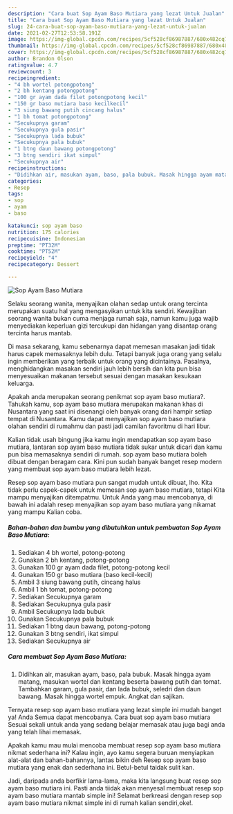 ```yaml
---
description: "Cara buat Sop Ayam Baso Mutiara yang lezat Untuk Jualan"
title: "Cara buat Sop Ayam Baso Mutiara yang lezat Untuk Jualan"
slug: 24-cara-buat-sop-ayam-baso-mutiara-yang-lezat-untuk-jualan
date: 2021-02-27T12:53:58.191Z
image: https://img-global.cpcdn.com/recipes/5cf528cf86987887/680x482cq70/sop-ayam-baso-mutiara-foto-resep-utama.jpg
thumbnail: https://img-global.cpcdn.com/recipes/5cf528cf86987887/680x482cq70/sop-ayam-baso-mutiara-foto-resep-utama.jpg
cover: https://img-global.cpcdn.com/recipes/5cf528cf86987887/680x482cq70/sop-ayam-baso-mutiara-foto-resep-utama.jpg
author: Brandon Olson
ratingvalue: 4.7
reviewcount: 3
recipeingredient:
- "4 bh wortel potongpotong"
- "2 bh kentang potongpotong"
- "100 gr ayam dada filet potongpotong kecil"
- "150 gr baso mutiara baso kecilkecil"
- "3 siung bawang putih cincang halus"
- "1 bh tomat potongpotong"
- "Secukupnya garam"
- "Secukupnya gula pasir"
- "Secukupnya lada bubuk"
- "Secukupnya pala bubuk"
- "1 btng daun bawang potongpotong"
- "3 btng sendiri ikat simpul"
- "Secukupnya air"
recipeinstructions:
- "Didihkan air, masukan ayam, baso, pala bubuk. Masak hingga ayam matang, masukan wortel dan kentang beserta bawang putih dan tomat. Tambahkan garam, gula pasir, dan lada bubuk, seledri dan daun bawang. Masak hingga wortel empuk. Angkat dan sajikan."
categories:
- Resep
tags:
- sop
- ayam
- baso

katakunci: sop ayam baso 
nutrition: 175 calories
recipecuisine: Indonesian
preptime: "PT32M"
cooktime: "PT52M"
recipeyield: "4"
recipecategory: Dessert

---
```



![Sop Ayam Baso Mutiara](https://img-global.cpcdn.com/recipes/5cf528cf86987887/680x482cq70/sop-ayam-baso-mutiara-foto-resep-utama.jpg)

Selaku seorang wanita, menyajikan olahan sedap untuk orang tercinta merupakan suatu hal yang mengasyikan untuk kita sendiri. Kewajiban seorang  wanita bukan cuma menjaga rumah saja, namun kamu juga wajib menyediakan keperluan gizi tercukupi dan hidangan yang disantap orang tercinta harus mantab.

Di masa  sekarang, kamu sebenarnya dapat memesan masakan jadi tidak harus capek memasaknya lebih dulu. Tetapi banyak juga orang yang selalu ingin memberikan yang terbaik untuk orang yang dicintainya. Pasalnya, menghidangkan masakan sendiri jauh lebih bersih dan kita pun bisa menyesuaikan makanan tersebut sesuai dengan masakan kesukaan keluarga. 



Apakah anda merupakan seorang penikmat sop ayam baso mutiara?. Tahukah kamu, sop ayam baso mutiara merupakan makanan khas di Nusantara yang saat ini disenangi oleh banyak orang dari hampir setiap tempat di Nusantara. Kamu dapat menyajikan sop ayam baso mutiara olahan sendiri di rumahmu dan pasti jadi camilan favoritmu di hari libur.

Kalian tidak usah bingung jika kamu ingin mendapatkan sop ayam baso mutiara, lantaran sop ayam baso mutiara tidak sukar untuk dicari dan kamu pun bisa memasaknya sendiri di rumah. sop ayam baso mutiara boleh dibuat dengan beragam cara. Kini pun sudah banyak banget resep modern yang membuat sop ayam baso mutiara lebih lezat.

Resep sop ayam baso mutiara pun sangat mudah untuk dibuat, lho. Kita tidak perlu capek-capek untuk memesan sop ayam baso mutiara, tetapi Kita mampu menyajikan ditempatmu. Untuk Anda yang mau mencobanya, di bawah ini adalah resep menyajikan sop ayam baso mutiara yang nikamat yang mampu Kalian coba.

<!--inarticleads1-->

##### Bahan-bahan dan bumbu yang dibutuhkan untuk pembuatan Sop Ayam Baso Mutiara:

1. Sediakan 4 bh wortel, potong-potong
1. Gunakan 2 bh kentang, potong-potong
1. Gunakan 100 gr ayam dada filet, potong-potong kecil
1. Gunakan 150 gr baso mutiara (baso kecil-kecil)
1. Ambil 3 siung bawang putih, cincang halus
1. Ambil 1 bh tomat, potong-potong
1. Sediakan Secukupnya garam
1. Sediakan Secukupnya gula pasir
1. Ambil Secukupnya lada bubuk
1. Gunakan Secukupnya pala bubuk
1. Sediakan 1 btng daun bawang, potong-potong
1. Gunakan 3 btng sendiri, ikat simpul
1. Sediakan Secukupnya air




<!--inarticleads2-->

##### Cara membuat Sop Ayam Baso Mutiara:

1. Didihkan air, masukan ayam, baso, pala bubuk. Masak hingga ayam matang, masukan wortel dan kentang beserta bawang putih dan tomat. Tambahkan garam, gula pasir, dan lada bubuk, seledri dan daun bawang. Masak hingga wortel empuk. Angkat dan sajikan.




Ternyata resep sop ayam baso mutiara yang lezat simple ini mudah banget ya! Anda Semua dapat mencobanya. Cara buat sop ayam baso mutiara Sesuai sekali untuk anda yang sedang belajar memasak atau juga bagi anda yang telah lihai memasak.

Apakah kamu mau mulai mencoba membuat resep sop ayam baso mutiara nikmat sederhana ini? Kalau ingin, ayo kamu segera buruan menyiapkan alat-alat dan bahan-bahannya, lantas bikin deh Resep sop ayam baso mutiara yang enak dan sederhana ini. Betul-betul taidak sulit kan. 

Jadi, daripada anda berfikir lama-lama, maka kita langsung buat resep sop ayam baso mutiara ini. Pasti anda tiidak akan menyesal membuat resep sop ayam baso mutiara mantab simple ini! Selamat berkreasi dengan resep sop ayam baso mutiara nikmat simple ini di rumah kalian sendiri,oke!.

